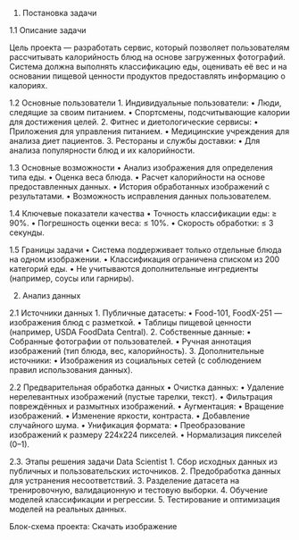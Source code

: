 1. Постановка задачи

1.1 Описание задачи

Цель проекта — разработать сервис, который позволяет пользователям рассчитывать калорийность блюд на основе загруженных фотографий. Система должна выполнять классификацию еды, оценивать её вес и на основании пищевой ценности продуктов предоставлять информацию о калориях.

1.2 Основные пользователи
	1.	Индивидуальные пользователи:
	•	Люди, следящие за своим питанием.
	•	Спортсмены, подсчитывающие калории для достижения целей.
	2.	Фитнес и диетологические сервисы:
	•	Приложения для управления питанием.
	•	Медицинские учреждения для анализа диет пациентов.
	3.	Рестораны и службы доставки:
	•	Для анализа популярности блюд и их калорийности.

1.3 Основные возможности
	•	Анализ изображения для определения типа еды.
	•	Оценка веса блюда.
	•	Расчет калорийности на основе предоставленных данных.
	•	История обработанных изображений с результатами.
	•	Возможность исправления данных пользователем.

1.4 Ключевые показатели качества
	•	Точность классификации еды: ≥ 90%.
	•	Погрешность оценки веса: ≤ 10%.
	•	Скорость обработки: ≤ 3 секунды.

1.5 Границы задачи
	•	Система поддерживает только отдельные блюда на одном изображении.
	•	Классификация ограничена списком из 200 категорий еды.
	•	Не учитываются дополнительные ингредиенты (например, соусы или гарниры).

2. Анализ данных

2.1 Источники данных
	1.	Публичные датасеты:
	•	Food-101, FoodX-251 — изображения блюд с разметкой.
	•	Таблицы пищевой ценности (например, USDA FoodData Central).
	2.	Собственные данные:
	•	Собранные фотографии от пользователей.
	•	Ручная аннотация изображений (тип блюда, вес, калорийность).
	3.	Дополнительные источники:
	•	Изображения из социальных сетей (с соблюдением правил использования данных).

2.2 Предварительная обработка данных
	•	Очистка данных:
	•	Удаление нерелевантных изображений (пустые тарелки, текст).
	•	Фильтрация повреждённых и размытных изображений.
	•	Аугментация:
	•	Вращение изображений.
	•	Изменение яркости, контраста.
	•	Добавление случайного шума.
	•	Унификация формата:
	•	Преобразование изображений к размеру 224x224 пикселей.
	•	Нормализация пикселей (0–1).

2.3. Этапы решения задачи Data Scientist
	1.	Сбор исходных данных из публичных и пользовательских источников.
	2.	Предобработка данных для устранения несоответствий.
	3.	Разделение датасета на тренировочную, валидационную и тестовую выборки.
	4.	Обучение моделей классификации и регрессии.
	5.	Тестирование и оптимизация моделей на реальных данных.

Блок-схема проекта: Скачать изображение
